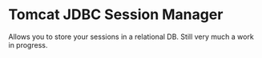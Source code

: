 # Tomcat JDBC Session Manager

Allows you to store your sessions in a relational DB. Still very much a work in progress.
